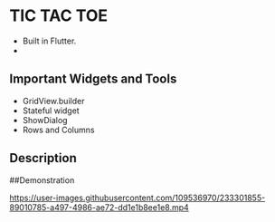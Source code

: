 # TIC TAC TOE
- Built in Flutter.
-
 ## Important Widgets and Tools
 - GridView.builder
 - Stateful widget
 - ShowDialog
 - Rows and Columns
 
 ## Description
 
 
 ##Demonstration
 
https://user-images.githubusercontent.com/109536970/233301855-89010785-a497-4986-ae72-dd1e1b8ee1e8.mp4

